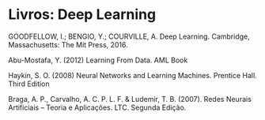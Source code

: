 # Livros: Deep Learning

GOODFELLOW, I.; BENGIO, Y.; COURVILLE, A. Deep Learning. Cambridge, Massachusetts: The Mit Press, 2016.

Abu-Mostafa, Y. (2012) Learning From Data. AML Book

Haykin, S. O. (2008) Neural Networks and Learning Machines. Prentice Hall. Third Edition

Braga, A. P., Carvalho, A. C. P. L. F. & Ludemir, T. B. (2007). Redes Neurais Artificiais – Teoria e Aplicações. LTC. Segunda Edição.
